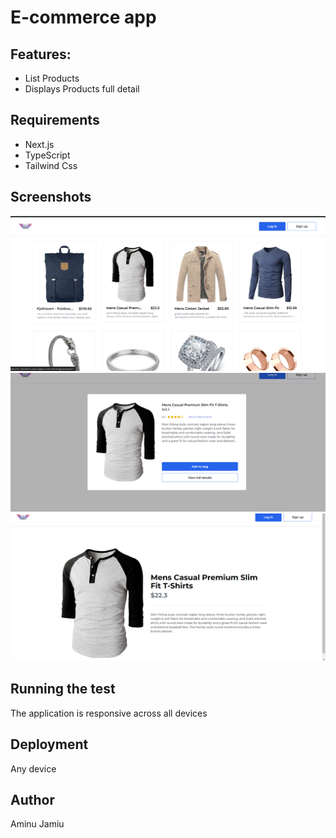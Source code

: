 # E-commerce app
## Features:
- List Products
- Displays Products full detail
## Requirements 
- Next.js
- TypeScript
- Tailwind Css
## Screenshots
![Homepage](public/ecomerce-homepage.png)
![Product info](public/product-info%20.png)
![full detail](public/full%20detail.png)
## Running the test
The application is responsive across all devices
## Deployment 
Any device 
## Author 
Aminu Jamiu
